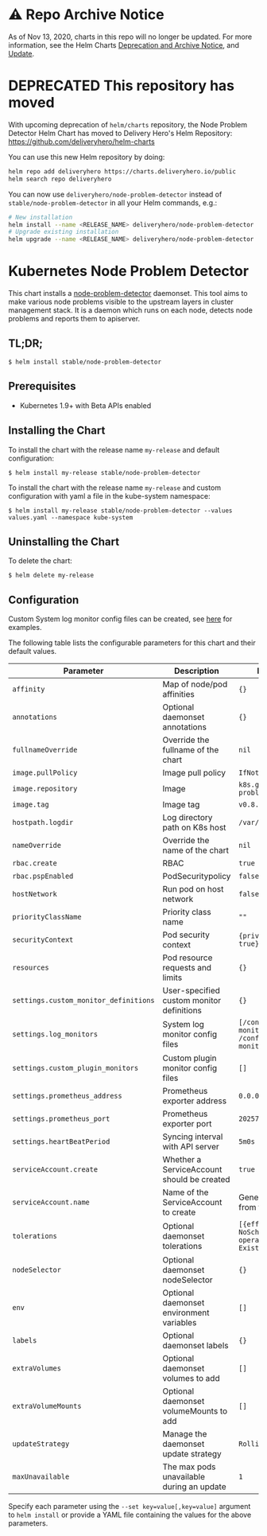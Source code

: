 # ⚠️ Repo Archive Notice

As of Nov 13, 2020, charts in this repo will no longer be updated.
For more information, see the Helm Charts [Deprecation and Archive Notice](https://github.com/helm/charts#%EF%B8%8F-deprecation-and-archive-notice), and [Update](https://helm.sh/blog/charts-repo-deprecation/).

# **DEPRECATED** This repository has moved

With upcoming deprecation of `helm/charts` repository, the Node Problem Detector Helm Chart has moved to Delivery Hero's Helm Repository: https://github.com/deliveryhero/helm-charts

You can use this new Helm repository by doing:

```bash
helm repo add deliveryhero https://charts.deliveryhero.io/public
helm search repo deliveryhero
```

You can now use `deliveryhero/node-problem-detector` instead of `stable/node-problem-detector` in all your Helm commands, e.g.:

```bash
# New installation
helm install --name <RELEASE_NAME> deliveryhero/node-problem-detector
# Upgrade existing installation
helm upgrade --name <RELEASE_NAME> deliveryhero/node-problem-detector
```

# Kubernetes Node Problem Detector

This chart installs a [node-problem-detector](https://github.com/kubernetes/node-problem-detector) daemonset. This tool aims to make various node problems visible to the upstream layers in cluster management stack. It is a daemon which runs on each node, detects node problems and reports them to apiserver.

## TL;DR;

```console
$ helm install stable/node-problem-detector
```

## Prerequisites

- Kubernetes 1.9+ with Beta APIs enabled

## Installing the Chart

To install the chart with the release name `my-release` and default configuration:

```console
$ helm install my-release stable/node-problem-detector
```

To install the chart with the release name `my-release` and custom configuration with yaml a file in the kube-system namespace:

```console
$ helm install my-release stable/node-problem-detector --values values.yaml --namespace kube-system
```

## Uninstalling the Chart

To delete the chart:

```console
$ helm delete my-release
```

## Configuration

Custom System log monitor config files can be created, see [here](https://github.com/kubernetes/node-problem-detector/tree/master/config) for examples.

The following table lists the configurable parameters for this chart and their default values.

| Parameter                             | Description                                | Default                                                      |
|---------------------------------------|--------------------------------------------|--------------------------------------------------------------|
| `affinity`                            | Map of node/pod affinities                 | `{}`                                                         |
| `annotations`                         | Optional daemonset annotations             | `{}`                                                         |
| `fullnameOverride`                    | Override the fullname of the chart         | `nil`                                                        |
| `image.pullPolicy`                    | Image pull policy                          | `IfNotPresent`                                               |
| `image.repository`                    | Image                                      | `k8s.gcr.io/node-problem-detector`                           |
| `image.tag`                           | Image tag                                  | `v0.8.1`                                                     |
| `hostpath.logdir`                     | Log directory path on K8s host             | `/var/log`                                                   |
| `nameOverride`                        | Override the name of the chart             | `nil`                                                        |
| `rbac.create`                         | RBAC                                       | `true`                                                       |
| `rbac.pspEnabled`                     | PodSecuritypolicy                          | `false`                                                      |
| `hostNetwork`                         | Run pod on host network                    | `false`                                                      |
| `priorityClassName`                   | Priority class name                        | `""`                                                         |
| `securityContext`                     | Pod security context                       | `{privileged: true}`                                         |
| `resources`                           | Pod resource requests and limits           | `{}`                                                         |
| `settings.custom_monitor_definitions` | User-specified custom monitor definitions  | `{}`                                                         |
| `settings.log_monitors`               | System log monitor config files            | `[/config/kernel-monitor.json, /config/docker-monitor.json]` |
| `settings.custom_plugin_monitors`     | Custom plugin monitor config files         | `[]`                                                         |
| `settings.prometheus_address`         | Prometheus exporter address                | `0.0.0.0`                                                    |
| `settings.prometheus_port`            | Prometheus exporter port                   | `20257`                                                      |
| `settings.heartBeatPeriod`            | Syncing interval with API server           | `5m0s`                                                       |
| `serviceAccount.create`               | Whether a ServiceAccount should be created | `true`                                                       |
| `serviceAccount.name`                 | Name of the ServiceAccount to create       | Generated value from template                                |
| `tolerations`                         | Optional daemonset tolerations             | `[{effect: NoSchedule, operator: Exists}]`                   |
| `nodeSelector`                        | Optional daemonset nodeSelector            | `{}`                                                         |
| `env`                                 | Optional daemonset environment variables   | `[]`                                                         |
| `labels`                              | Optional daemonset labels                  | `{}`                                                         |
| `extraVolumes`                        | Optional daemonset volumes to add          | `[]`                                                         |
| `extraVolumeMounts`                   | Optional daemonset volumeMounts to add     | `[]`                                                         |
| `updateStrategy`                      | Manage the daemonset update strategy       | `RollingUpdate`                                              |
| `maxUnavailable`                      | The max pods unavailable during an update  | `1`                                                          |

Specify each parameter using the `--set key=value[,key=value]` argument to `helm install` or provide a YAML file containing the values for the above parameters.
